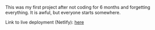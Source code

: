 This was my first project after not coding for 6 months and forgetting everything. It is awful, but everyone starts somewhere. 

Link to live deployment (Netlify): [here](https://aesthetic-croissant-e3c77f.netlify.app/)
